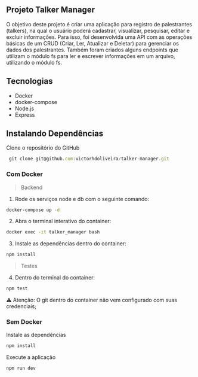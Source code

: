 ## Projeto Talker Manager

O objetivo deste projeto é criar uma aplicação para registro de palestrantes (talkers), na qual o usuário poderá cadastrar, visualizar, pesquisar, editar e excluir informações. Para isso, foi desenvolvida uma API com as operações básicas de um CRUD (Criar, Ler, Atualizar e Deletar) para gerenciar os dados dos palestrantes. Também foram criados alguns endpoints que utilizam o módulo fs para ler e escrever informações em um arquivo, utilizando o módulo fs.

## Tecnologias
* Docker
* docker-compose
* Node.js
* Express

## Instalando Dependências
Clone o repositório do GitHub

```javascript
 git clone git@github.com:victorhdoliveira/talker-manager.git
```

### Com Docker
> Backend

1. Rode os serviços node e db com o seguinte comando: 
```bash
docker-compose up -d
``` 

2. Abra o terminal interativo do container: 
```bash
docker exec -it talker_manager bash
``` 

3. Instale as dependências dentro do container: 
```bash
npm install
``` 
> Testes

4. Dentro do terminal do container:
```bash
npm test
``` 

:warning: Atenção: O git dentro do container não vem configurado com suas credenciais;

### Sem Docker

Instale as dependências
```bash
npm install
``` 
Execute a aplicação

```bash
npm run dev
``` 
